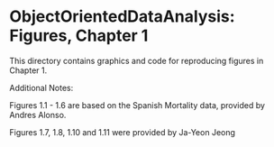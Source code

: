 # ObjectOrientedDataAnalysis: Figures, Chapter 1
This directory contains graphics and code for reproducing figures in Chapter 1.

Additional Notes:

Figures 1.1 - 1.6 are based on the Spanish Mortality data, provided by Andres Alonso.

Figures 1.7, 1.8, 1.10 and 1.11 were provided by Ja-Yeon Jeong

